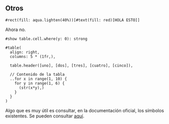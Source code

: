 




## Otros

```
#rect(fill: aqua.lighten(40%))[#text(fill: red)[HOLA ESTO]]
```

Ahora no.

```
#show table.cell.where(y: 0): strong

#table(
  align: right,
  columns: 5 * (1fr,),

  table.header([uno], [dos], [tres], [cuatro], [cinco]),

  // Contenido de la tabla
  ..for x in range(1, 10) {
    for y in range(1, 6) {
      (str(x*y),)
    }
  }
)
```




Algo que es muy útil es consultar, en la documentación oficial, los símbolos
existentes. Se pueden consultar
[aquí](https://typst.app/docs/reference/symbols/sym/).






